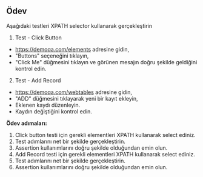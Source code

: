 ## Ödev
Aşağıdaki testleri XPATH selector kullanarak gerçekleştirin

1. Test - Click Button

- https://demoqa.com/elements adresine gidin,
- "Buttons" seçeneğini tıklayın,
- "Click Me" düğmesini tıklayın ve görünen mesajın doğru şekilde geldiğini kontrol edin.

2. Test - Add Record

- https://demoqa.com/webtables adresine gidin,
- "ADD" düğmesini tıklayarak yeni bir kayıt ekleyin,
- Eklenen kaydı düzenleyin.
- Kaydın değiştiğini kontrol edin.

**Ödev adımaları:**

1. Click button testi için gerekli elementleri XPATH kullanarak select ediniz.
2. Test adımlarını net bir şekilde gerçekleştirin.
3. Assertion kullanımlarını doğru şekilde olduğundan emin olun.
4. Add Record testi için gerekli elementleri XPATH kullanarak select ediniz.
5. Test adımlarını net bir şekilde gerçekleştirin.
6. Assertion kullanımlarını doğru şekilde olduğundan emin olun.
